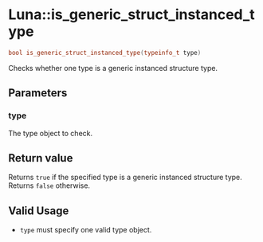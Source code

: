 # Luna::is_generic_struct_instanced_type

```c++
bool is_generic_struct_instanced_type(typeinfo_t type)
```

Checks whether one type is a generic instanced structure type. 



## Parameters
### type
The type object to check. 

## Return value
Returns `true` if the specified type is a generic instanced structure type. Returns `false` otherwise. 

## Valid Usage
* `type` must specify one valid type object. 

